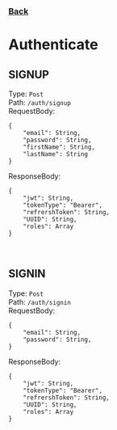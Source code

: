 ### [Back](./Main.md)

# Authenticate

## **SIGNUP**

Type: `Post`  
Path: `/auth/signup`  
RequestBody:

```
{ 
    "email": String,
    "password": String,
    "firstName": String,
    "lastName": String
}
```

ResponseBody:

```
{
    "jwt": String,
    "tokenType": "Bearer",
    "refrershToken": String,
    "UUID": String,
    "roles": Array
}
```

<br>

## **SIGNIN**

Type: `Post`  
Path: `/auth/signin`  
RequestBody:

```
{ 
    "email": String,
    "password": String,
}
```

ResponseBody:

```
{
    "jwt": String,
    "tokenType": "Bearer",
    "refrershToken": String,
    "UUID": String,
    "roles": Array
}
```

<br>

<!-- ## **REFRESH TOKEN**

Type: `Post`  
Path: `/auth/refreshToken`  
RequestBody:

```
{ "refreshToken": String }
```

ResponseBody:

```
{
    "jwt": String,
    "tokenType": "Bearer",
    "refrershToken": String,
} 
```-->

